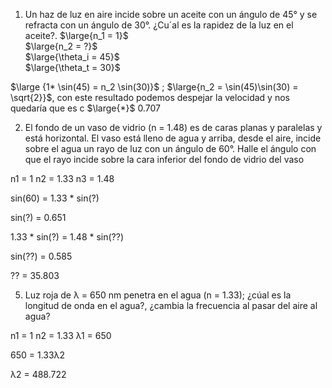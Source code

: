 1. Un haz de luz en aire incide sobre un aceite con un ángulo de 45° y se refracta con un ángulo de 30°. ¿Cu´al es la rapidez de la luz en el aceite?.
$\large{n_1 = 1}$  
$\large{n_2 = ?}$  
$\large{\theta_i = 45}$  
$\large{\theta_t = 30}$  

$\large {1* \sin(45) = n_2 \sin(30)}$ ; $\large{n_2 = \sin(45)\sin(30) = \sqrt{2}}$, con este resultado podemos despejar la velocidad y nos quedaría que es c $\large{*}$ 0.707 

2. El fondo de un vaso de vidrio (n = 1.48) es de caras planas y paralelas y está horizontal. El vaso está lleno de agua y arriba, desde el aire, incide 
sobre el agua un rayo de luz con un ángulo de 60°. Halle el ángulo con que el rayo incide sobre la cara inferior del fondo de vidrio del vaso

n1 = 1
n2 = 1.33
n3 = 1.48

sin(60) = 1.33 $*$ sin(?)

sin(?) = 0.651

1.33 $*$ sin(?) = 1.48 $*$ sin(??) 

sin(??) = 0.585

?? = 35.803

5. Luz roja de λ = 650 nm penetra en el agua (n = 1.33); ¿cúal es la longitud de onda en el agua?, ¿cambia la frecuencia al pasar del aire al agua?

n1 = 1
n2 = 1.33
λ1 = 650

650 = 1.33λ2

λ2 = 488.722

